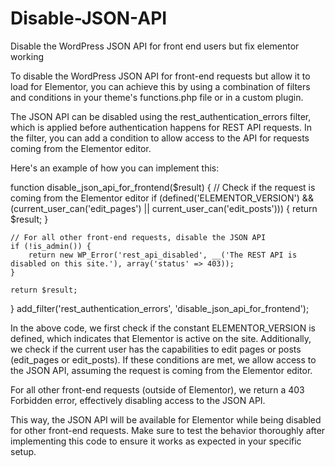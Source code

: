 # Disable-JSON-API
Disable the WordPress JSON API for front end users but fix elementor working 

To disable the WordPress JSON API for front-end requests but allow it to load for Elementor, you can achieve this by using a combination of filters and conditions in your theme's functions.php file or in a custom plugin.

The JSON API can be disabled using the rest_authentication_errors filter, which is applied before authentication happens for REST API requests. In the filter, you can add a condition to allow access to the API for requests coming from the Elementor editor.

Here's an example of how you can implement this:

 function disable_json_api_for_frontend($result) {
    // Check if the request is coming from the Elementor editor
    if (defined('ELEMENTOR_VERSION') && (current_user_can('edit_pages') || current_user_can('edit_posts'))) {
        return $result;
    }

    // For all other front-end requests, disable the JSON API
    if (!is_admin()) {
        return new WP_Error('rest_api_disabled', __('The REST API is disabled on this site.'), array('status' => 403));
    }

    return $result;
}
add_filter('rest_authentication_errors', 'disable_json_api_for_frontend');


In the above code, we first check if the constant ELEMENTOR_VERSION is defined, which indicates that Elementor is active on the site. Additionally, we check if the current user has the capabilities to edit pages or posts (edit_pages or edit_posts). If these conditions are met, we allow access to the JSON API, assuming the request is coming from the Elementor editor.

For all other front-end requests (outside of Elementor), we return a 403 Forbidden error, effectively disabling access to the JSON API.

This way, the JSON API will be available for Elementor while being disabled for other front-end requests. Make sure to test the behavior thoroughly after implementing this code to ensure it works as expected in your specific setup.

